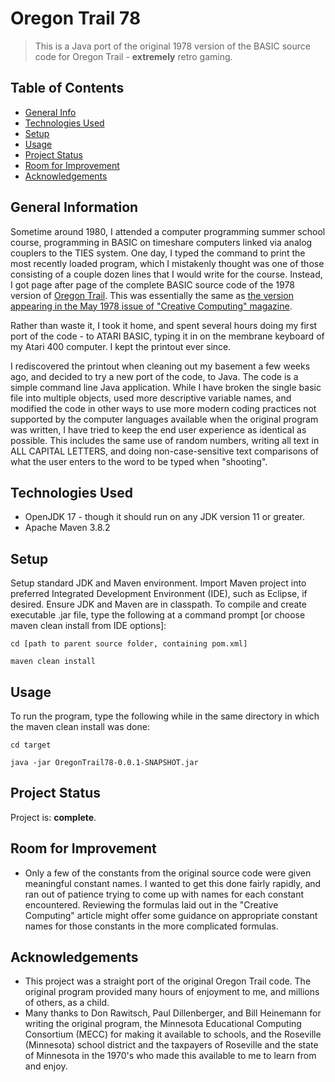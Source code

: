 # Oregon Trail 78
> This is a Java port of the original 1978 version of the BASIC source code for
> Oregon Trail - **extremely** retro gaming.

## Table of Contents
* [General Info](#general-information)
* [Technologies Used](#technologies-used)
* [Setup](#setup)
* [Usage](#usage)
* [Project Status](#project-status)
* [Room for Improvement](#room-for-improvement)
* [Acknowledgements](#acknowledgements)



## General Information
Sometime around 1980, I attended a computer programming summer school course, programming in BASIC
on timeshare computers linked via analog couplers to the TIES system. One day, I typed the command
to print the most recently loaded program, which I mistakenly thought was one of those consisting
of a couple dozen lines that I would write for the course. Instead, I got page after page of the
complete BASIC source code of the 1978 version of 
[Oregon Trail](https://mncomputinghistory.com/oregon-trail-computer-game/). This was essentially
the same as 
[the version appearing in the May 1978 issue of "Creative Computing" magazine](https://archive.org/details/creativecomputing-1978-05/page/n139/mode/2up).

Rather than waste it,
I took it home, and spent several hours doing my first port of the code - to ATARI BASIC, typing
it in on the membrane keyboard of my Atari 400 computer. I kept the printout ever since.

I rediscovered the printout when cleaning out my basement a few weeks ago, and decided to try a
new port of the code, to Java. The code is a simple command line Java application. While I have
broken the single basic file into multiple objects, used more descriptive variable names, and 
modified the code in other ways to use more modern coding practices not supported by the computer
languages available when the original program was written, I have tried to keep the end user
experience as identical as possible. This includes the same use of random numbers, writing all
text in ALL CAPITAL LETTERS, and doing non-case-sensitive text comparisons of what the user
enters to the word to be typed when "shooting". 

## Technologies Used
- OpenJDK 17 - though it should run on any JDK version 11 or greater.
- Apache Maven 3.8.2

## Setup
Setup standard JDK and Maven environment. Import Maven project into preferred 
Integrated Development Environment (IDE), such as Eclipse, if desired.
Ensure JDK and Maven are in classpath.
To compile and create executable .jar file, type the following at a command
prompt [or choose maven clean install from IDE options]:

`cd [path to parent source folder, containing pom.xml]`

`maven clean install`


## Usage
To run the program, type the following while in the same directory in which
the maven clean install was done:
 
`cd target`

`java -jar OregonTrail78-0.0.1-SNAPSHOT.jar`


## Project Status
Project is: **complete**.


## Room for Improvement
- Only a few of the constants from the original source code were given
meaningful constant names. I wanted to get this done fairly rapidly, and
ran out of patience trying to come up with names for each constant
encountered. Reviewing the formulas laid out in the "Creative Computing"
article might offer some guidance on appropriate constant names for those
constants in the more complicated formulas.


## Acknowledgements
- This project was a straight port of the original Oregon Trail code. The
original program provided many hours of enjoyment to me, and millions of
others, as a child.
- Many thanks to Don Rawitsch, Paul Dillenberger, and Bill Heinemann for
writing the original program, the Minnesota Educational Computing Consortium (MECC)
for making it available to schools, and the Roseville (Minnesota) school district
and the taxpayers of Roseville and the state of Minnesota in the 1970's who made
this available to me to learn from and enjoy.
